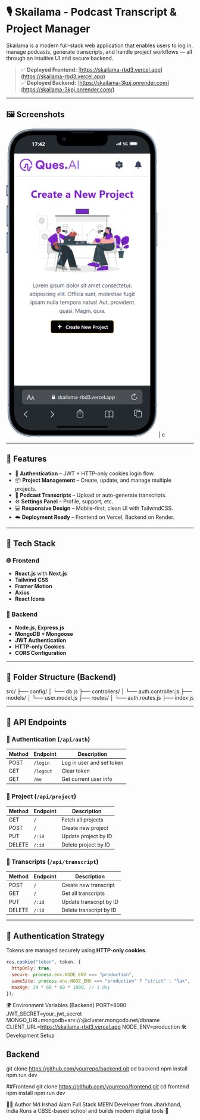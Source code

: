 # 🎙️ Skailama - Podcast Transcript & Project Manager

Skailama is a modern full-stack web application that enables users to log in, manage podcasts, generate transcripts, and handle project workflows — all through an intuitive UI and secure backend.

> ✅ **Deployed Frontend:** [https://skailama-rbd3.vercel.app](https://skailama-rbd3.vercel.app)  
> ✅ **Deployed Backend:** [https://skailama-3kpj.onrender.com](https://skailama-3kpj.onrender.com/)

---

## 🖼️ Screenshots

![Skailama dashboard interface showing podcast management panel with project list sidebar and transcript preview area. The layout is clean and modern with a calm blue and white color scheme. Main navigation links are visible at the top. The overall tone is professional and organized.](image.png) | c

---

## 🧩 Features

- 🔐 **Authentication** – JWT + HTTP-only cookies login flow.
- 📦 **Project Management** – Create, update, and manage multiple projects.
- 📝 **Podcast Transcripts** – Upload or auto-generate transcripts.
- ⚙️ **Settings Panel** – Profile, support, etc.
- 💻 **Responsive Design** – Mobile-first, clean UI with TailwindCSS.
- ☁️ **Deployment Ready** – Frontend on Vercel, Backend on Render.

---

## 🚀 Tech Stack

### 🌐 Frontend

- **React.js** with **Next.js**
- **Tailwind CSS**
- **Framer Motion**
- **Axios**
- **React Icons**

### 🔧 Backend

- **Node.js**, **Express.js**
- **MongoDB + Mongoose**
- **JWT Authentication**
- **HTTP-only Cookies**
- **CORS Configuration**

---

## 📁 Folder Structure (Backend)

src/
├── config/
│ └── db.js
├── controllers/
│ └── auth.controller.js
├── models/
│ └── user.model.js
├── routes/
│ └── auth.routes.js
├── index.js

---

## 🔐 API Endpoints

### 🔑 Authentication (`/api/auth`)

| Method | Endpoint  | Description               |
| ------ | --------- | ------------------------- |
| POST   | `/login`  | Log in user and set token |
| GET    | `/logout` | Clear token               |
| GET    | `/me`     | Get current user info     |

### 📁 Project (`/api/project`)

| Method | Endpoint | Description          |
| ------ | -------- | -------------------- |
| GET    | `/`      | Fetch all projects   |
| POST   | `/`      | Create new project   |
| PUT    | `/:id`   | Update project by ID |
| DELETE | `/:id`   | Delete project by ID |

### 📜 Transcripts (`/api/transcript`)

| Method | Endpoint | Description             |
| ------ | -------- | ----------------------- |
| POST   | `/`      | Create new transcript   |
| GET    | `/`      | Get all transcripts     |
| PUT    | `/:id`   | Update transcript by ID |
| DELETE | `/:id`   | Delete transcript by ID |

---

## 🍪 Authentication Strategy

Tokens are managed securely using **HTTP-only cookies**.

```js
res.cookie("token", token, {
  httpOnly: true,
  secure: process.env.NODE_ENV === "production",
  sameSite: process.env.NODE_ENV === "production" ? "strict" : "lax",
  maxAge: 24 * 60 * 60 * 1000, // 1 day
});
```

🌍 Environment Variables (Backend)
PORT=8080
JWT_SECRET=your_jwt_secret
MONGO_URI=mongodb+srv://<username>:<password>@cluster.mongodb.net/dbname
CLIENT_URL=https://skailama-rbd3.vercel.app
NODE_ENV=production
🛠️ Development Setup

## Backend

git clone https://github.com/yourrepo/backend.git
cd backend
npm install
npm run dev

##Frontend
git clone https://github.com/yourrepo/frontend.git
cd frontend
npm install
npm run dev

👨‍💻 Author
Md Irshad Alam
Full Stack MERN Developer from Jharkhand, India
Runs a CBSE-based school and builds modern digital tools 🚀
